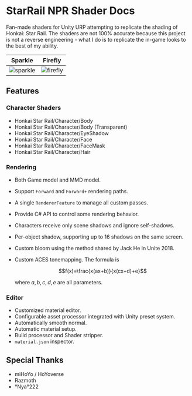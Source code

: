 # StarRail NPR Shader Docs

Fan-made shaders for Unity URP attempting to replicate the shading of Honkai: Star Rail. The shaders are not 100% accurate because this project is not a reverse engineering - what I do is to replicate the in-game looks to the best of my ability.

|Sparkle|Firefly|
|:-:|:-:|
|![sparkle](assets/sparkle.png)|![firefly](assets/firefly.png)|

## Features

### Character Shaders

- Honkai Star Rail/Character/Body
- Honkai Star Rail/Character/Body (Transparent)
- Honkai Star Rail/Character/EyeShadow
- Honkai Star Rail/Character/Face
- Honkai Star Rail/Character/FaceMask
- Honkai Star Rail/Character/Hair

### Rendering

- Both Game model and MMD model.
- Support `Forward` and `Forward+` rendering paths.
- A single `RendererFeature` to manage all custom passes.
- Provide C# API to control some rendering behavior.
- Characters receive only scene shadows and ignore self-shadows.
- Per-object shadow, supporting up to 16 shadows on the same screen.
- Custom bloom using the method shared by Jack He in Unite 2018.
- Custom ACES tonemapping. The formula is

    $$f(x)=\frac{x(ax+b)}{x(cx+d)+e}$$

    where $a,b,c,d,e$ are all parameters.

### Editor

- Customized material editor.
- Configurable asset processor integrated with Unity preset system.
- Automatically smooth normal.
- Automatic material setup.
- Build processor and Shader stripper.
- `material.json` inspector.

## Special Thanks

- miHoYo / HoYoverse
- Razmoth
- °Nya°222
